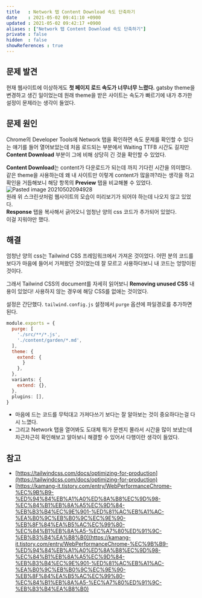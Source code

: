 ```yaml
---
title   : Network 탭 Content Download 속도 단축하기
date    : 2021-05-02 09:41:10 +0900
updated : 2021-05-02 09:42:17 +0900
aliases : ["Network 탭 Content Download 속도 단축하기"]
private : false
hidden  : false
showReferences : true
---
```

## 문제 발견 
 현재 웹사이트에 이상하게도 **첫 페이지 로드 속도가 너무너무 느렸다.** gatsby theme을 변경하고 생긴 일이었는데 원래 theme을 받은 사이트는 속도가 빠르기에 내가 추가한 설정이 문제라는 생각이 들었다.  
 
## 문제 원인 
 Chrome의 Developer Tools에 Network 탭을 확인하면 속도 문제를 확인할 수 있다는 얘기를 들어 열어보았는데 처음 로드되는 부분에서 Waiting TTFB 시간도 길지만 **Content Download** 부분이 그에 비해 상당히 긴 것을 확인할 수 있었다.  
 
**Content Download**는 content가 다운로드가 되는데 까지 기다린 시간을 의미했다.  같은 theme을 사용하는데 왜 내 사이트만 이렇게 content가 많을까?라는 생각을 하고 확인을 거듭해보니 해당 항목의 **Preview** 탭을 비교해볼 수 있었다.  
![Pasted image 20210502094928](/images/Reduce-Content-Download-Time/116798752-f196c500-ab2d-11eb-8234-977a3604d03a.png)  
원래 위 스크린샷처럼 웹사이트의 모습이 미리보기가 되어야 하는데 나오지 않고 있었다.   
**Response** 탭을 복사해서 긁어오니 엄청난 양의 css 코드가 추가되어 있었다.  
이걸 지워야만 했다.    

## 해결  
엄청난 양의 css는 Tailwind CSS 프레임워크에서 가져온 것이었다. 어떤 분의 코드를 보다가 마음에 들어서 가져왔던 것이었는데 잘 모르고 사용하다보니 내 코드는 엉망이된 것이다.  

그래서 Tailwind CSS의 document를 자세히 읽어보니 **Removing unused CSS** 내용이 있었다! 사용하지 않는 경우에 해당 CSS를 없애는 것이었다.  

설정은 간단했다. `tailwind.config.js` 설정에서 `purge` 옵션에 파일경로를 추가하면 된다.  
```javascript
module.exports = {
  purge: [
    './src/**/*.js',
    './content/garden/*.md',
  ],
  theme: {
    extend: {
      }
    },
  },
  variants: {
    extend: {},
  },
  plugins: [],
}
```
- 마음에 드는 코드를 무턱대고 가져다쓰기 보다는 잘 알아보는 것이 중요하다는걸 다시 느꼈다.  
- 그리고 Network 탭을 열어봐도 도대체 뭐가 문젠지 몰라서 시간을 많이 보냈는데 차근차근히 확인해보고 알아보니 해결할 수 있어서 다행이란 생각이 들었다.  

## 참고  
- [https://tailwindcss.com/docs/optimizing-for-production](https://tailwindcss.com/docs/optimizing-for-production)
- [https://kamang-it.tistory.com/entry/WebPerformanceChrome-%EC%9B%B9-%ED%94%84%EB%A1%A0%ED%8A%B8%EC%9D%98-%EC%84%B1%EB%8A%A5%EC%9D%84-%EB%B3%B4%EC%9E%901-%ED%81%AC%EB%A1%AC-%EA%B0%9C%EB%B0%9C%EC%9E%90-%EB%8F%84%EA%B5%AC%EC%99%80-%EC%84%B1%EB%8A%A5-%EC%A7%80%ED%91%9C-%EB%B3%B4%EA%B8%B0](https://kamang-it.tistory.com/entry/WebPerformanceChrome-%EC%9B%B9-%ED%94%84%EB%A1%A0%ED%8A%B8%EC%9D%98-%EC%84%B1%EB%8A%A5%EC%9D%84-%EB%B3%B4%EC%9E%901-%ED%81%AC%EB%A1%AC-%EA%B0%9C%EB%B0%9C%EC%9E%90-%EB%8F%84%EA%B5%AC%EC%99%80-%EC%84%B1%EB%8A%A5-%EC%A7%80%ED%91%9C-%EB%B3%B4%EA%B8%B0)